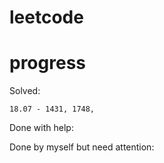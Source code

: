 # leetcode

# progress
Solved:  

```
18.07 - 1431, 1748,
```


Done with help:  

Done by myself but need attention:  
